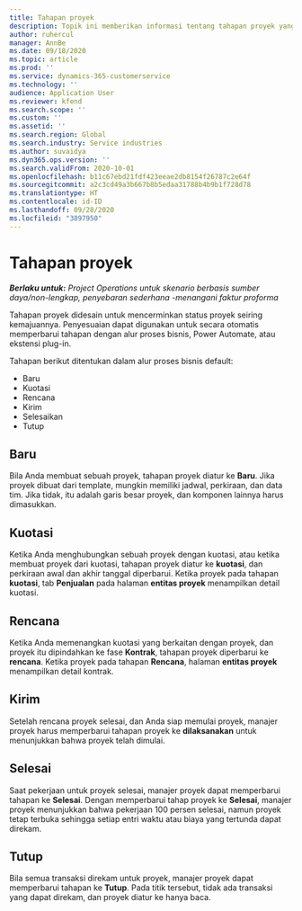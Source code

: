 ```yaml
---
title: Tahapan proyek
description: Topik ini memberikan informasi tentang tahapan proyek yang tersedia dalam Microsoft Dynamics Project Operations.
author: ruhercul
manager: AnnBe
ms.date: 09/18/2020
ms.topic: article
ms.prod: ''
ms.service: dynamics-365-customerservice
ms.technology: ''
audience: Application User
ms.reviewer: kfend
ms.search.scope: ''
ms.custom: ''
ms.assetid: ''
ms.search.region: Global
ms.search.industry: Service industries
ms.author: suvaidya
ms.dyn365.ops.version: ''
ms.search.validFrom: 2020-10-01
ms.openlocfilehash: b11c67ebd21fdf423eeae2db8154f26787c2e64f
ms.sourcegitcommit: a2c3cd49a3b667b8b5edaa31788b4b9b1f728d78
ms.translationtype: HT
ms.contentlocale: id-ID
ms.lasthandoff: 09/28/2020
ms.locfileid: "3897950"
---
```

# <a name="project-stages"></a>Tahapan proyek

_**Berlaku untuk:** Project Operations untuk skenario berbasis sumber daya/non-lengkap, penyebaran sederhana -menangani faktur proforma_

Tahapan proyek didesain untuk mencerminkan status proyek seiring kemajuannya. Penyesuaian dapat digunakan untuk secara otomatis memperbarui tahapan dengan alur proses bisnis, Power Automate, atau ekstensi plug-in.

Tahapan berikut ditentukan dalam alur proses bisnis default:

- Baru
- Kuotasi
- Rencana
- Kirim
- Selesaikan
- Tutup 

## <a name="new"></a>Baru

Bila Anda membuat sebuah proyek, tahapan proyek diatur ke **Baru**. Jika proyek dibuat dari template, mungkin memiliki jadwal, perkiraan, dan data tim. Jika tidak, itu adalah garis besar proyek, dan komponen lainnya harus dimasukkan.

## <a name="quote"></a>Kuotasi

Ketika Anda menghubungkan sebuah proyek dengan kuotasi, atau ketika membuat proyek dari kuotasi, tahapan proyek diatur ke **kuotasi**, dan perkiraan awal dan akhir tanggal diperbarui. Ketika proyek pada tahapan **kuotasi**, tab **Penjualan** pada halaman **entitas proyek** menampilkan detail kuotasi.

## <a name="plan"></a>Rencana

Ketika Anda memenangkan kuotasi yang berkaitan dengan proyek, dan proyek itu dipindahkan ke fase **Kontrak**, tahapan proyek diperbarui ke **rencana**. Ketika proyek pada tahapan **Rencana**, halaman **entitas proyek** menampilkan detail kontrak.

## <a name="deliver"></a>Kirim

Setelah rencana proyek selesai, dan Anda siap memulai proyek, manajer proyek harus memperbarui tahapan proyek ke **dilaksanakan** untuk menunjukkan bahwa proyek telah dimulai.

## <a name="complete"></a>Selesai 

Saat pekerjaan untuk proyek selesai, manajer proyek dapat memperbarui tahapan ke **Selesai**. Dengan memperbarui tahap proyek ke **Selesai**, manajer proyek menunjukkan bahwa pekerjaan 100 persen selesai, namun proyek tetap terbuka sehingga setiap entri waktu atau biaya yang tertunda dapat direkam.

## <a name="close"></a>Tutup

Bila semua transaksi direkam untuk proyek, manajer proyek dapat memperbarui tahapan ke **Tutup**. Pada titik tersebut, tidak ada transaksi yang dapat direkam, dan proyek diatur ke hanya baca.

